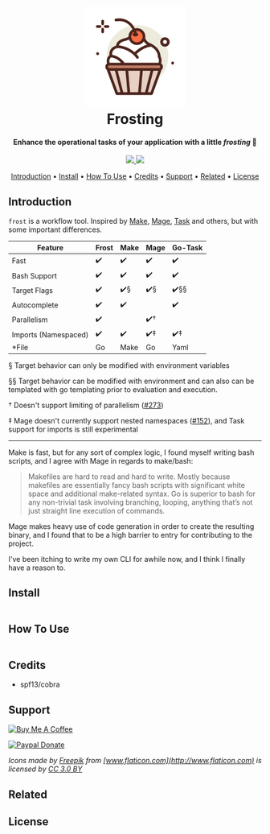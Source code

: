 
<h1 align="center">
  <br>
  <a href="http://github.com/cakehappens/frosting"><img src="assets/cupcake.png" alt="playing card" width="200px" /></a>
  <br>
  Frosting
  <br>
</h1>

<h4 align="center">Enhance the operational tasks of your application with a little <i>frosting</i> 🧁</h4>

<p align="center">
  <a href="https://saythanks.io/to/ghostsquad">
      <img src="https://img.shields.io/badge/Say%20Thanks-!-1EAEDB.svg">
  </a>
  <a href="https://www.paypal.me/WMcNamee">
    <img src="https://img.shields.io/badge/$-donate-ff69b4.svg?maxAge=2592000&amp;style=flat">
  </a>
</p>

<p align="center">
  <a href="#introduction">Introduction</a> •
  <a href="#install">Install</a> •
  <a href="#how-to-use">How To Use</a> •
  <a href="#credits">Credits</a> •
  <a href="#support">Support</a> •
  <a href="#related">Related</a> •
  <a href="#license">License</a>
</p>

## Introduction

`frost` is a workflow tool. Inspired by [Make](https://www.gnu.org/software/make/), [Mage](https://magefile.org/), [Task](https://taskfile.dev/) and others, but with some important differences.

| Feature              | Frost | Make | Mage | Go-Task |
|----------------------|-------|------|------|---------|
| Fast                 | ✔️     | ✔️    | ✔️    | ✔️       |
| Bash Support         | ✔️     | ✔️    | ✔️    | ✔️       |
| Target Flags         | ✔️     | ✔️§   | ✔️§   | ✔️§§     |
| Autocomplete         | ✔️     | ✔️    |      | ✔️       |
| Parallelism          | ✔️     |      | ✔️†   |         |
| Imports (Namespaced) | ✔️     | ✔️    | ✔️‡   | ✔️‡      |
| *File                | Go    | Make | Go   | Yaml    |

§ Target behavior can only be modified with environment variables

§§ Target behavior can be modified with environment and can also can be templated with go templating prior to evaluation and execution.

† Doesn't support limiting of parallelism ([#273](https://github.com/magefile/mage/pull/273))

‡ Mage doesn't currently support nested namespaces ([#152](https://github.com/magefile/mage/issues/152)), and Task support for imports is still experimental

---

Make is fast, but for any sort of complex logic, I found myself writing bash scripts, and I agree with Mage in regards to make/bash:

> Makefiles are hard to read and hard to write. Mostly because makefiles are essentially fancy bash scripts with significant white space and additional make-related syntax. Go is superior to bash for any non-trivial task involving branching, looping, anything that’s not just straight line execution of commands.

Mage makes heavy use of code generation in order to create the resulting binary, and I found that to be a high barrier to entry for contributing to the project.

I've been itching to write my own CLI for awhile now, and I think I finally have a reason to.

## Install

```go

```

## How To Use

```bash

```

## Credits

- spf13/cobra

## Support

<a href="https://www.buymeacoffee.com/50onA1pjc" target="_blank"><img src="https://www.buymeacoffee.com/assets/img/custom_images/orange_img.png" alt="Buy Me A Coffee" style="height: auto !important; width: auto !important;" /></a>

<a href="https://www.paypal.me/WMcNamee" target="_blank"><img src="https://user-images.githubusercontent.com/903488/58933498-4cde9380-871c-11e9-88a5-455ed1d14380.png" alt="Paypal Donate" style="height: auto !important;width: auto !important;" /></a>

_Icons made by [Freepik](https://www.freepik.com) from [www.flaticon.com](http://www.flaticon.com) is licensed by [CC 3.0 BY](http://creativecommons.org/licenses/by/3.0/)_

## Related

## License